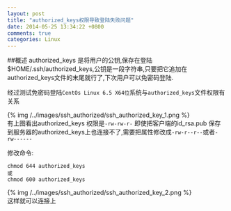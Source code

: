 ```yaml
---
layout: post
title: "authorized_keys权限导致登陆失败问题"
date: 2014-05-25 13:34:22 +0800
comments: true
categories: Linux
---
```


##概述
authorized_keys 是将用户的公钥,保存在登陆$HOME/.ssh/authorized_keys,公钥是一段字符串,只要把它追加在authorized_keys文件的末尾就行了,下次用户可以免密码登陆.

经过测试免密码登陆`CentOs Linux 6.5 X64位`系统与`authorized_keys`文件权限有关系


{% img /../images/ssh_authorized/ssh_authorized_key_1.png %}  
有上图看出authorized_keys 权限是`-rw-rw-r-`
即使把客户端的id_rsa.pub 保存到服务器的authorized_keys上也连接不了,需要把属性修改成`-rw-r--r--`或者`-rw------`

修改命令:

```
chmod 644 authorized_keys
或
chmod 600 authorized_keys
```

{% img /../images/ssh_authorized/ssh_authorized_key_2.png %}  
这样就可以连接上



